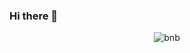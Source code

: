 ### Hi there 👋
<div align="center">
  
![bnb](https://github.com/journnie/journnie/assets/155598826/ec328a2d-6947-4183-a0ee-96e210994dc1)

</div>



<!--
**journnie/journnie** is a ✨ _special_ ✨ repository because its `README.md` (this file) appears on your GitHub profile.

Here are some ideas to get you started:

- 🔭 I’m currently working on ...
- 🌱 I’m currently learning ...
- 👯 I’m looking to collaborate on ...
- 🤔 I’m looking for help with ...
- 💬 Ask me about ...
- 📫 How to reach me: ...
- 😄 Pronouns: ...
- ⚡ Fun fact: ...
-->
